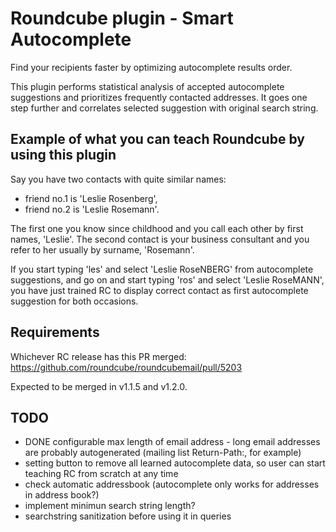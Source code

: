 # Roundcube plugin - Smart Autocomplete

Find your recipients faster by optimizing autocomplete results order.

This plugin performs statistical analysis of accepted autocomplete suggestions and
prioritizes frequently contacted addresses. It goes one step further and correlates
selected suggestion with original search string.



## Example of what you can teach Roundcube by using this plugin

Say you have two contacts with quite similar names:

- friend no.1 is 'Leslie Rosenberg',
- friend no.2 is 'Leslie Rosemann'.

The first one you know since childhood and you call each other by first names, 'Leslie'.
The second contact is your business consultant and you refer to her usually by surname, 'Rosemann'.

If you start typing 'les' and select 'Leslie RoseNBERG' from autocomplete suggestions, and
go on and start typing 'ros' and select 'Leslie RoseMANN', you have just trained RC to
display correct contact as first autocomplete suggestion for both occasions.




## Requirements

Whichever RC release has this PR merged: https://github.com/roundcube/roundcubemail/pull/5203

Expected to be merged in v1.1.5 and v1.2.0.



## TODO

- DONE configurable max length of email address - long email addresses are probably
    autogenerated (mailing list Return-Path:, for example)
- setting button to remove all learned autocomplete data, so user can start teaching
    RC from scratch at any time
- check automatic addressbook (autocomplete only works for addresses in address book?)
- implement minimun search string length?
- searchstring sanitization before using it in queries